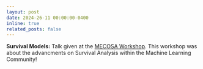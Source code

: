 ```yaml
---
layout: post
date: 2024-26-11 00:00:00-0400
inline: true
related_posts: false
---
```


**Survival Models:**
Talk given at the [MECOSA Workshop](https://www.linusbleistein.com/mecosa).
This workshop was about the advancments on Survival Analysis within the Machine Learning Community!
